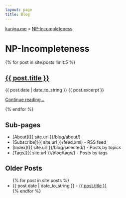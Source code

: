 ```yaml
---
layout: page
title: Blog
---
```


<p>
  <a href="{{ site.url }}">kuniga.me</a> > <a href="{{ site.url }}/blog">NP-Incompleteness</a>
</p>

# NP-Incompleteness

{% for post in site.posts limit:5 %}
  <h2><a href="{{ post.url }}">{{ post.title }}</a></h2>
  {{ post.date | date_to_string }}
  {{ post.excerpt }}
  <p class="right"><a href="{{ post.url }}">Continue reading...</a></p>
{% endfor %}

## Sub-pages

* [About]({{ site.url }}/blog/about/)
* [Subscribe]({{ site.url }}/feed.xml) - RSS feed
* [Index]({{ site.url }}/blog/selected/) - Posts by topics
* [Tags]({{ site.url }}/blog/tags/) - Posts by tags

## Older Posts

<ul>
  {% for post in site.posts %}
    <li>
      <span class="monospace">{{ post.date | date_to_string }} - </span><a href="{{ post.url }}">{{ post.title }}</a>
    </li>
  {% endfor %}
</ul>
